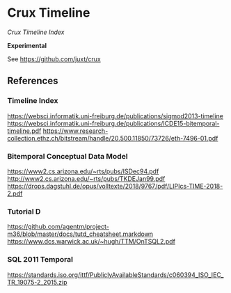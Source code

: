 # Crux Timeline

*Crux Timeline Index*

**Experimental**

See https://github.com/juxt/crux

## References

### Timeline Index

https://websci.informatik.uni-freiburg.de/publications/sigmod2013-timeline
https://websci.informatik.uni-freiburg.de/publications/ICDE15-bitemporal-timeline.pdf
https://www.research-collection.ethz.ch/bitstream/handle/20.500.11850/73726/eth-7496-01.pdf

### Bitemporal Conceptual Data Model

https://www2.cs.arizona.edu/~rts/pubs/ISDec94.pdf
http://www2.cs.arizona.edu/~rts/pubs/TKDEJan99.pdf
https://drops.dagstuhl.de/opus/volltexte/2018/9767/pdf/LIPIcs-TIME-2018-2.pdf

### Tutorial D

https://github.com/agentm/project-m36/blob/master/docs/tutd_cheatsheet.markdown
https://www.dcs.warwick.ac.uk/~hugh/TTM/OnTSQL2.pdf

### SQL 2011 Temporal
https://standards.iso.org/ittf/PubliclyAvailableStandards/c060394_ISO_IEC_TR_19075-2_2015.zip
